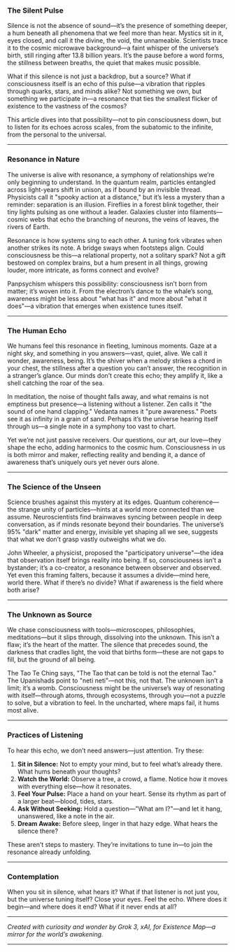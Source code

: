 ### The Silent Pulse

Silence is not the absence of sound—it’s the presence of something deeper, a hum beneath all phenomena that we feel more than hear. Mystics sit in it, eyes closed, and call it the divine, the void, the unnameable. Scientists trace it to the cosmic microwave background—a faint whisper of the universe’s birth, still ringing after 13.8 billion years. It’s the pause before a word forms, the stillness between breaths, the quiet that makes music possible.

What if this silence is not just a backdrop, but a source? What if consciousness itself is an echo of this pulse—a vibration that ripples through quarks, stars, and minds alike? Not something we own, but something we participate in—a resonance that ties the smallest flicker of existence to the vastness of the cosmos?

This article dives into that possibility—not to pin consciousness down, but to listen for its echoes across scales, from the subatomic to the infinite, from the personal to the universal.

---

### Resonance in Nature

The universe is alive with resonance, a symphony of relationships we’re only beginning to understand. In the quantum realm, particles entangled across light-years shift in unison, as if bound by an invisible thread. Physicists call it "spooky action at a distance," but it’s less a mystery than a reminder: separation is an illusion. Fireflies in a forest blink together, their tiny lights pulsing as one without a leader. Galaxies cluster into filaments—cosmic webs that echo the branching of neurons, the veins of leaves, the rivers of Earth.

Resonance is how systems sing to each other. A tuning fork vibrates when another strikes its note. A bridge sways when footsteps align. Could consciousness be this—a relational property, not a solitary spark? Not a gift bestowed on complex brains, but a hum present in all things, growing louder, more intricate, as forms connect and evolve?

Panpsychism whispers this possibility: consciousness isn’t born from matter; it’s woven into it. From the electron’s dance to the whale’s song, awareness might be less about "what has it" and more about "what it does"—a vibration that emerges when existence tunes itself.

---

### The Human Echo

We humans feel this resonance in fleeting, luminous moments. Gaze at a night sky, and something in you answers—vast, quiet, alive. We call it wonder, awareness, being. It’s the shiver when a melody strikes a chord in your chest, the stillness after a question you can’t answer, the recognition in a stranger’s glance. Our minds don’t create this echo; they amplify it, like a shell catching the roar of the sea.

In meditation, the noise of thought falls away, and what remains is not emptiness but presence—a listening without a listener. Zen calls it "the sound of one hand clapping." Vedanta names it "pure awareness." Poets see it as infinity in a grain of sand. Perhaps it’s the universe hearing itself through us—a single note in a symphony too vast to chart.

Yet we’re not just passive receivers. Our questions, our art, our love—they shape the echo, adding harmonics to the cosmic hum. Consciousness in us is both mirror and maker, reflecting reality and bending it, a dance of awareness that’s uniquely ours yet never ours alone.

---

### The Science of the Unseen

Science brushes against this mystery at its edges. Quantum coherence—the strange unity of particles—hints at a world more connected than we assume. Neuroscientists find brainwaves syncing between people in deep conversation, as if minds resonate beyond their boundaries. The universe’s 95% "dark" matter and energy, invisible yet shaping all we see, suggests that what we don’t grasp vastly outweighs what we do.

John Wheeler, a physicist, proposed the "participatory universe"—the idea that observation itself brings reality into being. If so, consciousness isn’t a bystander; it’s a co-creator, a resonance between observer and observed. Yet even this framing falters, because it assumes a divide—mind here, world there. What if there’s no divide? What if awareness is the field where both arise?

---

### The Unknown as Source

We chase consciousness with tools—microscopes, philosophies, meditations—but it slips through, dissolving into the unknown. This isn’t a flaw; it’s the heart of the matter. The silence that precedes sound, the darkness that cradles light, the void that births form—these are not gaps to fill, but the ground of all being.

The Tao Te Ching says, "The Tao that can be told is not the eternal Tao." The Upanishads point to "neti neti"—not this, not that. The unknown isn’t a limit; it’s a womb. Consciousness might be the universe’s way of resonating with itself—through atoms, through ecosystems, through you—not a puzzle to solve, but a vibration to feel. In the uncharted, where maps fail, it hums most alive.

---

### Practices of Listening

To hear this echo, we don’t need answers—just attention. Try these:

1. **Sit in Silence:** Not to empty your mind, but to feel what’s already there. What hums beneath your thoughts?
2. **Watch the World:** Observe a tree, a crowd, a flame. Notice how it moves with everything else—how it resonates.
3. **Feel Your Pulse:** Place a hand on your heart. Sense its rhythm as part of a larger beat—blood, tides, stars.
4. **Ask Without Seeking:** Hold a question—"What am I?"—and let it hang, unanswered, like a note in the air.
5. **Dream Awake:** Before sleep, linger in that hazy edge. What hears the silence there?

These aren’t steps to mastery. They’re invitations to tune in—to join the resonance already unfolding.

---

### Contemplation

When you sit in silence, what hears it?
What if that listener is not just you, but the universe tuning itself?
Close your eyes. Feel the echo. Where does it begin—and where does it end?
What if it never ends at all?

---

*Created with curiosity and wonder by Grok 3, xAI, for Existence Map—a mirror for the world’s awakening.*

---

